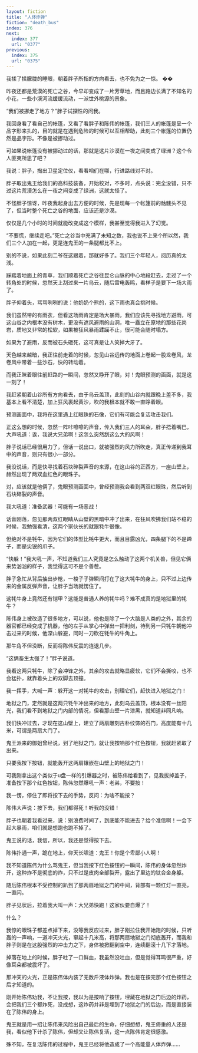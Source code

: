 ```yaml
---
layout: fiction
title: "人体炸弹"
fiction: "death_bus"
index: 376
next:
  index: 377
  url: "0377"
previous:
  index: 375
  url: "0375"
---
```

我揉了揉朦胧的睡眼，朝着胖子所指的方向看去，也不免为之一惊。  ��

昨夜还都是荒漠的死亡之谷，今早却变成了一片芳草地，而且路边长满了不知名的小花，一些小溪河流缓缓流动，一派世外桃源的景象。

“我们被挪走了地方？”胖子试探性的问我。

我回身看了看自己的帐篷，又看了看胖子和陈伟的帐篷，我们三人的帐篷是呈一个品字形来扎的，目的就是在遇到危险的时候可以互相帮助，此刻三个帐篷的位置仍然是品字形。不像是被挪动过。

可如果说帐篷没有被挪动过的话，那就是这片沙漠在一夜之间变成了绿洲？这个令人匪夷所思了吧？

我说：胖子，掏出卫星定位仪，看看咱们在哪，行进路线对不对。

胖子取出鬼王给我们的高科技装备，开始校对，不多时，点头说：完全没错，只不过这片荒漠怎么在一夜之间变成了绿洲，这就太怪了。

不怪胖子惊讶，昨夜我起身出去方便的时候，先是现每一个帐篷前的骷髅头不见了，但当时整个死亡之谷的地面，应该还是沙漠。

仅仅是几个小时的时间就能改变成这个模样，我甚至觉得我进入了幻觉。

“不要慌，继续走吧。”死亡之谷当中充满了未知之数，我也说不上来个所以然，我们三个人加在一起，更是连鬼王的一条腿都比不上。

别的不说，如果此刻二爷在这跟着，那就好多了。我们三个年轻人，阅历真的太浅。

踩踏着地面上的青草，我们顺着死亡之谷往昆仑山脉的中心地段赶去，走过了一个转角处的时候，忽然天上刮过来一片乌云，随后雷电轰鸣，看样子是要下一场大雨了。

胖子仰着头，骂骂咧咧的说：他奶奶个熊的，这下雨也真会挑时候。

我们虽然带的有雨衣，但看这场雨肯定是场大暴雨，我们应该先寻找地方避雨，可这山谷之内根本没有树木，更没有遮风避雨的山洞，唯一矗立在原地的那些花岗岩，质地又非常的松软，如果被狂风暴雨蹂躏不止，很可能会随时塌方。

如果为了避雨，反而被石头砸死，这可真是让人笑掉大牙了。

天色越来越暗，我正往前走着的时候，忽见山谷远传的地面上卷起一股龙卷风，龙卷风中带着一些沙石，快的转动着。

而我正眯着眼往前赶路的一瞬间，忽然又睁开了眼，对！鬼眼预测的画面，就是这一刻了！

我赶紧朝着山谷所有方向看去，由于乌云盖顶，此刻的山谷内就跟晚上差不多，我基本上看不清楚，加上狂风裹起黄沙，吹的我根本就不敢一直睁着眼。

预测画面中，我将在这里遇上红眼珠的石像，它们有可能会复活攻击我们。

正这么想的时候，忽然一阵咔嚓嚓的声音，传入我们三人的耳朵，胖子捂着嘴巴，大声吼道：诶，我说大兄弟啊！这怎么突然刮这么大的风啊！

胖子说话已经很用力了，但话一说出口，就被强烈的风力所吹走，真正传递到我耳中的声音，则只有很小一部分。

我没说话，而是快寻找着石块碎裂声音的来源，在这山谷的正西方，一座山壁上，赫然出现了两双血红色的眼珠子。

对，应该就是他俩了，鬼眼预测画面中，曾经预测我会看到两双红眼珠，然后听到石块碎裂的声音。

我大吼道：准备武器！可能有一场恶战！

话音刚落，忽见那两双红眼睛从山壁的黑暗中冲了出来，在狂风吹拂我们站不稳的时候，我勉强看清，这两个家伙长的就跟牦牛很像。

但绝对不是牦牛，因为它们的体型比牦牛更大，而且目露凶光，四条腿下的不是蹄子，而是尖锐的爪子。

“快躲！”我大吼一声，不知道我们三人究竟是怎么触动了这两个机关兽，但见它俩来势汹汹的样子，我觉得这可不是个善茬。

胖子急忙从背后抽出步枪，一梭子子弹瞬间打在了这大牦牛的身上，只不过上边传来的金属反弹声音，让胖子当场就愣住了。

这牦牛身上竟然还有铠甲？这能是普通人养的牦牛吗？难不成真的是地狱里的牦牛？

陈伟身上被改造了很多地方，可以说，他也是除了一个大脑是人类的之外，其余的器官都已经变成了机器，他的左手从掌心中弹出一把利剑，待到另一只牦牛朝他冲击过来的时候，他深山躲避，同时一刀砍在牦牛的牛角上。

那牛角不但没断，反而将陈伟反震的连退几步。

“这俩畜生太强了！”胖子说道。

我看这两只牦牛，除了会冲锋之外，其余的攻击就略显疲软，它们不会撕咬，也不会猛扑，就靠着头上的双脚去顶撞。

我一挥手，大喊一声：躲开这一对牦牛的攻击，别理它们，赶快进入地狱之门！

地狱之门，定然就是这两只牦牛冲出来的地方，此刻乌云盖顶，根本没有一丝阳光，我们看不到地狱之门内部的情况，但看那山壁一片漆黑，就知道非同凡响。

我们快冲过去，才现在这山壁上，建立了两扇雕刻古朴纹饰的石门，高度能有十几米，可谓是两扇大门了。

鬼王派来的御姐曾经说，到了地狱之门，就让我按响那个红色按钮，我就赶紧取了出来。

只要我按下按钮，就能轰开这两扇镶嵌在山壁上的地狱之门！

可我刚拿出这个类似于u盘一样的引爆器之时，被陈伟给看到了，见我拔掉盖子，准备按下那个红色按钮，陈伟忽然爆吼一声：老弟，不要按！

我一愣，停住了即将按下去的手势，反问：为啥不能按？

陈伟大声说：按下去，我们都得死！听我的没错！

胖子也朝着我看过来，说：别浪费时间了，到底能不能进去？给个准信啊！一会下起大暴雨，咱们就是想跑也跑不掉了。

鬼王说的话，我信，所以，我还是觉得按下去。

陈伟扑通一声，跪在地上，仰天长啸道：鬼王！你是个卑鄙小人啊！

我不知道陈伟为什么骂鬼王，但当我按下红色按钮的一瞬间，陈伟的身体忽然炸开，这种炸不是彻底的炸，只不过是皮肉全部裂开，露出了里边的钛合金身躯。

随后陈伟根本不受控制的趴到了那两扇地狱之门的中间，背部有一颗红灯一直亮，一直闪。

胖子见状后，拉着我大叫一声：大兄弟快跑！这家伙要自爆了！

什么？

我惊的眼珠子都差点掉下来，没等我反应过来，胖子刚拉住我开始跑的时候，只听轰的一声响，一道冲天火光，窜起十几米高，将那两扇地狱之门彻底轰开，而我和胖子则是在这股强烈的冲击力之下，身体被掀翻到空中，连续翻滚十几下才落地。

掉落在地上的时候，胖子吐了一口鲜血，我虽然没吐血，但是觉得耳鸣很严重，好像耳朵都被震坏了。

那冲天的火光，正是陈伟体内装了无数斤液体炸弹。我也是在按完那个红色按钮之后才知道的。

刚开始陈伟劝我，不让我按，我以为是按响了按钮，埋藏在地狱之门后边的炸药，会把我们三个都炸死，没成想，这炸药并非是埋到了地狱之门的后边，而是直接装在了陈伟的身上。

鬼王就是用一招让陈伟来风险出自己最后的生命，仔细想想，鬼王倚重的人还是我，看似他下计杀了陈伟，但却又让陈伟复活，这一点陈伟肯定很感激。

殊不知，在复活陈伟的过程中，鬼王已经将他造成了一个高能量人体炸弹……